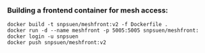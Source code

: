 ### Building a frontend container for mesh access:

```
docker build -t snpsuen/meshfront:v2 -f Dockerfile .
docker run -d --name meshfront -p 5005:5005 snpsuen/meshfront:
docker login -u snpsuen
docker push snpsuen/meshfront:v2
```
